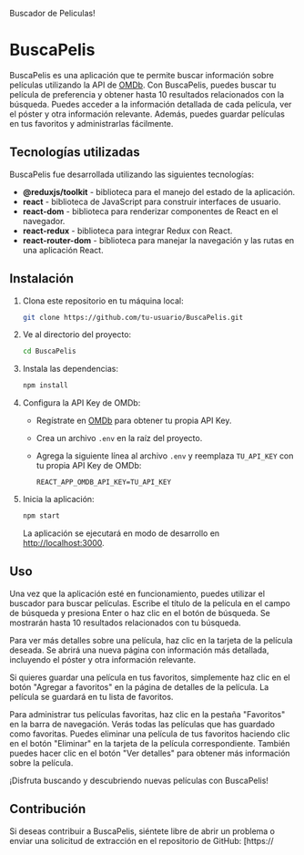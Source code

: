 Buscador de Peliculas!

# BuscaPelis

BuscaPelis es una aplicación que te permite buscar información sobre películas utilizando la API de [OMDb](https://www.omdbapi.com). Con BuscaPelis, puedes buscar tu película de preferencia y obtener hasta 10 resultados relacionados con la búsqueda. Puedes acceder a la información detallada de cada película, ver el póster y otra información relevante. Además, puedes guardar películas en tus favoritos y administrarlas fácilmente.

## Tecnologías utilizadas

BuscaPelis fue desarrollada utilizando las siguientes tecnologías:

- **@reduxjs/toolkit** - biblioteca para el manejo del estado de la aplicación.
- **react** - biblioteca de JavaScript para construir interfaces de usuario.
- **react-dom** - biblioteca para renderizar componentes de React en el navegador.
- **react-redux** - biblioteca para integrar Redux con React.
- **react-router-dom** - biblioteca para manejar la navegación y las rutas en una aplicación React.

## Instalación

1. Clona este repositorio en tu máquina local:

   ```bash
   git clone https://github.com/tu-usuario/BuscaPelis.git
   ```

2. Ve al directorio del proyecto:

   ```bash
   cd BuscaPelis
   ```

3. Instala las dependencias:

   ```bash
   npm install
   ```

4. Configura la API Key de OMDb:

   - Regístrate en [OMDb](https://www.omdbapi.com/apikey.aspx) para obtener tu propia API Key.
   - Crea un archivo `.env` en la raíz del proyecto.
   - Agrega la siguiente línea al archivo `.env` y reemplaza `TU_API_KEY` con tu propia API Key de OMDb:

     ```plaintext
     REACT_APP_OMDB_API_KEY=TU_API_KEY
     ```

5. Inicia la aplicación:

   ```bash
   npm start
   ```

   La aplicación se ejecutará en modo de desarrollo en [http://localhost:3000](http://localhost:3000).

## Uso

Una vez que la aplicación esté en funcionamiento, puedes utilizar el buscador para buscar películas. Escribe el título de la película en el campo de búsqueda y presiona Enter o haz clic en el botón de búsqueda. Se mostrarán hasta 10 resultados relacionados con tu búsqueda.

Para ver más detalles sobre una película, haz clic en la tarjeta de la película deseada. Se abrirá una nueva página con información más detallada, incluyendo el póster y otra información relevante.

Si quieres guardar una película en tus favoritos, simplemente haz clic en el botón "Agregar a favoritos" en la página de detalles de la película. La película se guardará en tu lista de favoritos.

Para administrar tus películas favoritas, haz clic en la pestaña "Favoritos" en la barra de navegación. Verás todas las películas que has guardado como favoritas. Puedes eliminar una película de tus favoritos haciendo clic en el botón "Eliminar" en la tarjeta de la película correspondiente. También puedes hacer clic en el botón "Ver detalles" para obtener más información sobre la película.

¡Disfruta buscando y descubriendo nuevas películas con BuscaPelis!

## Contribución

Si deseas contribuir a BuscaPelis, siéntete libre de abrir un problema o enviar una solicitud de extracción en el repositorio de GitHub: [https://
